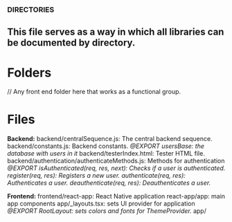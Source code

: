 ### DIRECTORIES
## This file serves as a way in which all libraries can be documented by directory.

# Folders
// Any front end folder here that works as a functional group.


# Files

**Backend:**
backend/centralSequence.js: The central backend sequence.
backend/constants.js: Backend constants. 
    *@EXPORT usersBase: the database with users in it*
backend/testerIndex.html: Tester HTML file.
backend/authentication/authenticateMethods.js: Methods for authentication
    *@EXPORT isAuthenticated(req, res, next): Checks if a user is authenticated.* 
    *register(req, res): Registers a new user.*
    *authenticate(req, res): Authenticates a user.* 
    *deauthenticate(req, res): Deauthenticates a user.*

**Frontend:**
frontend/react-app: React Native application
    react-app/app: main app components
        app/_layouts.tsx: sets UI provider for application
            *@EXPORT RootLayout: sets colors and fonts for ThemeProvider.*
        app/
